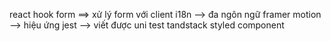 react hook form ==> xử lý form với client
i18n --> đa ngôn ngữ
framer motion --> hiệu ứng
jest --> viết được uni test
tandstack
styled component
